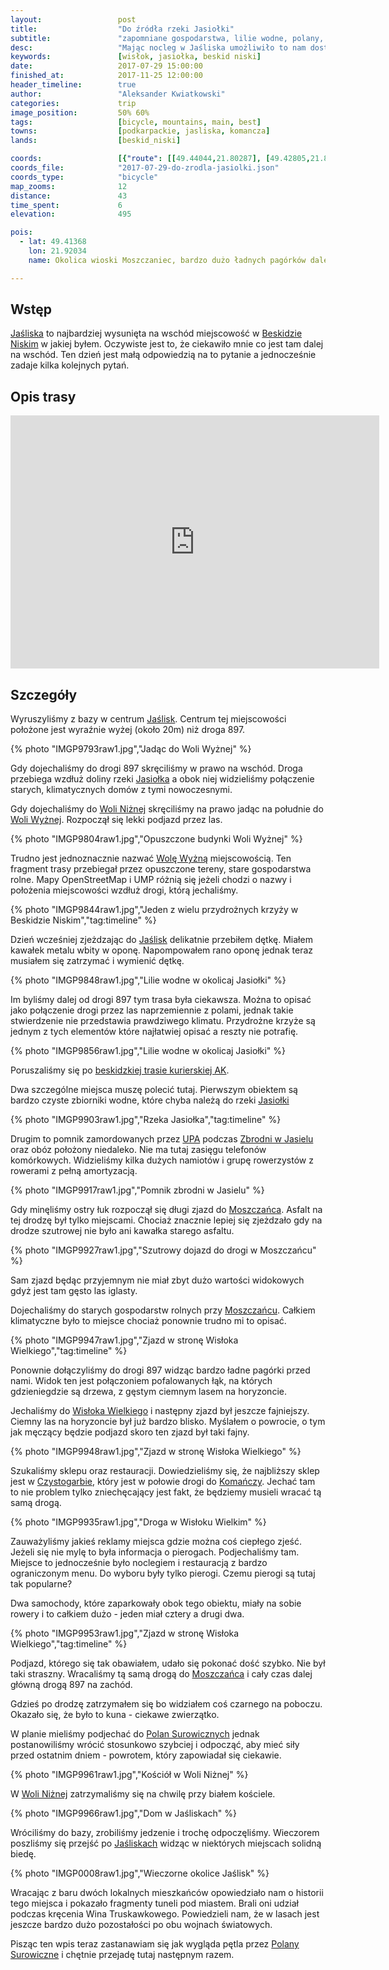 ```yaml
---
layout:                 post
title:                  "Do źródła rzeki Jasiołki"
subtitle:               "zapomniane gospodarstwa, lilie wodne, polany, obóz gdzie nie ma zasięgu i zjazd do Wisłoka Wielkiego"
desc:                   "Mając nocleg w Jaśliska umożliwiło to nam dostęp do zupełnie nowych terenów jednak musieliśmy pamiętać o trasie powrotnej. Wybraliśmy na ten dzień pętlę na południowy-wschód od Jaślisk. Dojechaliśmy również do Wisłoka Wielkiego chcąc zobaczyć początki Bieszczad."
keywords:               [wisłok, jasiołka, beskid niski]
date:                   2017-07-29 15:00:00
finished_at:            2017-11-25 12:00:00
header_timeline:        true
author:                 "Aleksander Kwiatkowski"
categories:             trip
image_position:         50% 60%
tags:                   [bicycle, mountains, main, best]
towns:                  [podkarpackie, jasliska, komancza]
lands:                  [beskid_niski]

coords:                 [{"route": [[49.44044,21.80287], [49.42805,21.85145], [49.40633,21.86784], [49.38912,21.87385], [49.37890,21.90132], [49.36085,21.92784], [49.39700,21.92389], [49.41309,21.91986], [49.41214,21.94998], [49.41889,21.95719], [49.41242,21.97865], [49.41063,21.97882]], "type": "bicycle"}, {"route": [[49.41471,21.92630], [49.42286,21.90827], [49.41923,21.90072], [49.42822,21.85214]], "type": "bicycle"}]
coords_file:            "2017-07-29-do-zrodla-jasiolki.json"
coords_type:            "bicycle"
map_zooms:              12
distance:               43
time_spent:             6
elevation:              495

pois:
  - lat: 49.41368
    lon: 21.92034
    name: Okolica wioski Moszczaniec, bardzo dużo ładnych pagórków dalej na wschód

---
```


[wiki-wola-wyzna]: https://pl.wikipedia.org/wiki/Wola_Wy%C5%BCna
[wiki-jasiel]: https://pl.wikipedia.org/wiki/Jasiel_(wojew%C3%B3dztwo_podkarpackie)
[wiki-jasliska]: https://pl.wikipedia.org/wiki/Ja%C5%9Bliska
[wiki-beskid-niski]: https://pl.wikipedia.org/wiki/Beskid_Niski
[wiki-jasiolka-rzeka]: https://pl.wikipedia.org/wiki/Jasio%C5%82ka
[wiki-wola-nizna]: https://pl.wikipedia.org/wiki/Wola_Ni%C5%BCna
[wiki-moszczaniec]: https://pl.wikipedia.org/wiki/Moszczaniec
[wiki-wislok-wielki]: https://pl.wikipedia.org/wiki/Wis%C5%82ok_Wielki
[wiki-czystogarb]: https://pl.wikipedia.org/wiki/Czystogarb
[wiki-komancza]: https://pl.wikipedia.org/wiki/Koma%C5%84cza
[wiki-polany-surowiczne]: https://pl.wikipedia.org/wiki/Polany_Surowiczne
[wiki-zbrodnia-jasiel]: https://pl.wikipedia.org/wiki/Zbrodnia_w_Jasielu
[wiki-upa]: https://pl.wikipedia.org/wiki/Ukrai%C5%84ska_Powsta%C5%84cza_Armia

[trasa-ak]: http://www.beskid-niski.pl/index.php?pos=/gory/turystyka/szlaki&ID=41


Wstęp
-----

[Jaśliska][wiki-jasliska] to najbardziej wysunięta na wschód miejscowość
w [Beskidzie Niskim][wiki-beskid-niski] w jakiej byłem. Oczywiste jest to,
że ciekawiło mnie co jest tam dalej na wschód. Ten dzień jest małą odpowiedzią
na to pytanie a jednocześnie zadaje kilka kolejnych pytań.

Opis trasy
----------

<iframe height='405' width='590' frameborder='0' allowtransparency='true' scrolling='no' src='https://www.strava.com/activities/1107123694/embed/241f8a27ec7bfe081a024ef67eba2b0c7d57b40c'></iframe>

Szczegóły
---------

Wyruszyliśmy z bazy w centrum [Jaślisk][wiki-jasliska]. Centrum tej
miejscowości położone jest wyraźnie wyżej (około 20m) niż droga 897.

{% photo "IMGP9793raw1.jpg","Jadąc do Woli Wyżnej" %}

Gdy dojechaliśmy do drogi 897 skręciliśmy w prawo na wschód. Droga przebiega wzdłuż
doliny rzeki [Jasiołka][wiki-jasiolka-rzeka] a obok niej
widzieliśmy połączenie starych, klimatycznych domów z tymi nowoczesnymi.

Gdy dojechaliśmy do [Woli Niżnej][wiki-wola-nizna] skręciliśmy na prawo jadąc
na południe do [Woli Wyżnej][wiki-wola-wyzna]. Rozpoczął się lekki
podjazd przez las.

{% photo "IMGP9804raw1.jpg","Opuszczone budynki Woli Wyżnej" %}

Trudno jest jednoznacznie nazwać [Wolę Wyżną][wiki-wola-wyzna]
miejscowością. Ten fragment trasy przebiegał
przez opuszczone tereny, stare gospodarstwa rolne.
Mapy OpenStreetMap i UMP różnią się jeżeli chodzi o nazwy i położenia
miejscowości wzdłuż drogi, którą jechaliśmy.

{% photo "IMGP9844raw1.jpg","Jeden z wielu przydrożnych krzyży w Beskidzie Niskim","tag:timeline" %}

Dzień wcześniej zjeżdzając do [Jaślisk][wiki-jasliska] delikatnie przebiłem
dętkę. Miałem kawałek metalu wbity w oponę. Napompowałem rano oponę jednak
teraz musiałem się zatrzymać i wymienić dętkę.

{% photo "IMGP9848raw1.jpg","Lilie wodne w okolicaj Jasiołki" %}

Im byliśmy dalej od drogi 897 tym trasa była ciekawsza. Można to opisać jako
połączenie drogi przez las naprzemiennie z polami, jednak takie stwierdzenie
nie przedstawia prawdziwego klimatu. Przydrożne krzyże są jednym z tych elementów które
najłatwiej opisać a reszty nie potrafię.

{% photo "IMGP9856raw1.jpg","Lilie wodne w okolicaj Jasiołki" %}

Poruszaliśmy się po [beskidzkiej trasie kurierskiej AK][trasa-ak].

Dwa szczególne miejsca muszę polecić tutaj. Pierwszym obiektem
są bardzo czyste zbiorniki wodne, które chyba należą do
rzeki [Jasiołki][wiki-jasiolka-rzeka]

{% photo "IMGP9903raw1.jpg","Rzeka Jasiołka","tag:timeline" %}

Drugim to pomnik zamordowanych przez [UPA][wiki-upa] podczas
[Zbrodni w Jasielu][wiki-zbrodnia-jasiel]
oraz obóz położony niedaleko.
Nie ma tutaj zasięgu telefonów komórkowych. Widzieliśmy kilka dużych namiotów
i grupę rowerzystów z rowerami z pełną amortyzacją.

{% photo "IMGP9917raw1.jpg","Pomnik zbrodni w Jasielu" %}

Gdy minęliśmy ostry łuk rozpoczął się długi zjazd do [Moszczańca][wiki-moszczaniec].
Asfalt na tej drodzę był tylko miejscami. Chociaż znacznie lepiej się zjeżdzało gdy
na drodze szutrowej nie było ani kawałka starego asfaltu.

{% photo "IMGP9927raw1.jpg","Szutrowy dojazd do drogi w Moszczańcu" %}

Sam zjazd będąc przyjemnym nie miał zbyt dużo wartości widokowych gdyż jest
tam gęsto las iglasty.

Dojechaliśmy do starych gospodarstw rolnych przy [Moszczańcu][wiki-moszczaniec].
Całkiem klimatyczne było to miejsce chociaż ponownie trudno mi
to opisać.

{% photo "IMGP9947raw1.jpg","Zjazd w stronę Wisłoka Wielkiego","tag:timeline" %}

Ponownie dołączyliśmy do drogi 897 widząc bardzo ładne pagórki przed nami.
Widok ten jest połączoniem pofalowanych łąk, na których gdzieniegdzie są drzewa,
z gęstym ciemnym lasem na horyzoncie.

Jechaliśmy do [Wisłoka Wielkiego][wiki-wislok-wielki] i następny zjazd był jeszcze
fajniejszy. Ciemny las na horyzoncie był już bardzo blisko. Myślałem o
powrocie, o tym jak męczący będzie podjazd skoro ten zjazd był taki fajny.

{% photo "IMGP9948raw1.jpg","Zjazd w stronę Wisłoka Wielkiego" %}

Szukaliśmy sklepu oraz restauracji. Dowiedzieliśmy się, że najbliższy sklep
jest w [Czystogarbie][wiki-czystogarb], który jest w połowie drogi
do [Komańczy][wiki-komancza]. Jechać tam to nie problem tylko zniechęcający
jest fakt, że będziemy musieli wracać tą samą drogą.

{% photo "IMGP9935raw1.jpg","Droga w Wisłoku Wielkim" %}

Zauważyliśmy jakieś reklamy miejsca gdzie można coś ciepłego zjeść.
Jeżeli się nie mylę to była informacja o pierogach. Podjechaliśmy tam.
Miejsce to jednocześnie było noclegiem i restauracją z bardzo ograniczonym menu.
Do wyboru były tylko pierogi. Czemu pierogi są tutaj tak popularne?

Dwa samochody, które zaparkowały obok tego obiektu, miały na sobie rowery
i to całkiem dużo - jeden miał cztery a drugi dwa.

{% photo "IMGP9953raw1.jpg","Zjazd w stronę Wisłoka Wielkiego","tag:timeline" %}

Podjazd, którego się tak obawiałem, udało się pokonać dość szybko. Nie był
taki straszny. Wracaliśmy tą samą drogą do [Moszczańca][wiki-moszczaniec]
i cały czas dalej główną drogą 897 na zachód.

Gdzieś po drodzę zatrzymałem się bo widziałem coś czarnego na poboczu.
Okazało się, że było to kuna - ciekawe zwierzątko.

W planie mieliśmy podjechać do [Polan Surowicznych][wiki-polany-surowiczne]
jednak postanowiliśmy wrócić stosunkowo szybciej i odpocząć, aby mieć
siły przed ostatnim dniem - powrotem, który zapowiadał się ciekawie.

{% photo "IMGP9961raw1.jpg","Kościół w Woli Niżnej" %}

W [Woli Niżnej][wiki-wola-nizna] zatrzymaliśmy się na chwilę przy białem
kościele.

{% photo "IMGP9966raw1.jpg","Dom w Jaśliskach" %}

Wróciliśmy do bazy, zrobiliśmy jedzenie i trochę odpoczęliśmy.
Wieczorem poszliśmy się przejść po [Jaśliskach][wiki-jasliska] widząc
w niektórych miejscach solidną biedę.

{% photo "IMGP0008raw1.jpg","Wieczorne okolice Jaślisk" %}

Wracając z baru dwóch lokalnych mieszkańców opowiedziało nam o
historii tego miejsca i pokazało fragmenty tuneli pod miastem. Brali oni udział
podczas kręcenia Wina Truskawkowego. Powiedzieli nam, że w lasach jest jeszcze
bardzo dużo pozostałości po obu wojnach światowych.

Pisząc ten wpis teraz zastanawiam się jak wygląda pętla przez
[Polany Surowiczne][wiki-polany-surowiczne] i chętnie przejadę tutaj następnym
razem.
